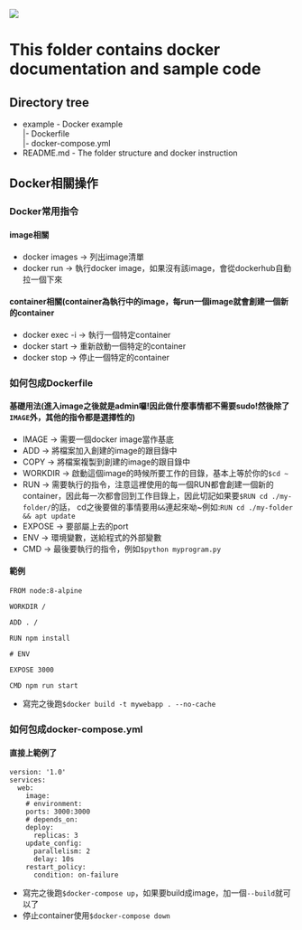 ![](https://farm2.staticflickr.com/1600/25660808075_f19d02bae1_o.png)
# This folder contains docker documentation and sample code

## Directory tree
* example - Docker example<br>
  |- Dockerfile<br>
  |- docker-compose.yml
* README.md - The folder structure and docker instruction

## Docker相關操作

### Docker常用指令

#### image相關
* docker images -> 列出image清單
* docker run <docker-image> -> 執行docker image，如果沒有該image，會從dockerhub自動拉一個下來

#### container相關(container為執行中的image，每run一個image就會創建一個新的container
* docker exec -i <container-id> -> 執行一個特定container
* docker start <container-id> -> 重新啟動一個特定的container
* docker stop <container-id> -> 停止一個特定的container

### 如何包成Dockerfile

#### 基礎用法(進入image之後就是admin囉!因此做什麼事情都不需要sudo!然後除了`IMAGE`外，其他的指令都是選擇性的)
* IMAGE -> 需要一個docker image當作基底
* ADD -> 將檔案加入創建的image的跟目錄中
* COPY -> 將檔案複製到創建的image的跟目錄中
* WORKDIR -> 啟動這個image的時候所要工作的目錄，基本上等於你的`$cd ~`
* RUN -> 需要執行的指令，注意這裡使用的每一個RUN都會創建一個新的container，因此每一次都會回到工作目錄上，因此切記如果要`$RUN cd ./my-folder/`的話，
cd之後要做的事情要用`&&`連起來呦~例如:`RUN cd ./my-folder && apt update`
* EXPOSE -> 要部屬上去的port
* ENV -> 環境變數，送給程式的外部變數
* CMD -> 最後要執行的指令，例如`$python myprogram.py`
#### 範例
```
FROM node:8-alpine

WORKDIR /

ADD . /

RUN npm install

# ENV

EXPOSE 3000

CMD npm run start
```
* 寫完之後跑`$docker build -t mywebapp . --no-cache`

### 如何包成docker-compose.yml

#### 直接上範例了
```
version: '1.0'
services:
  web:
    image: 
    # environment:
    ports: 3000:3000
    # depends_on:
    deploy: 
      replicas: 3
    update_config:
      parallelism: 2
      delay: 10s
    restart_policy:
      condition: on-failure
```
* 寫完之後跑`$docker-compose up`，如果要build成image，加一個`--build`就可以了
* 停止container使用`$docker-compose down`
